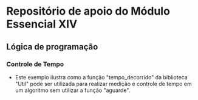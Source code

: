# Repositório de apoio do Módulo Essencial XIV

## Lógica de programação

### Controle de Tempo

- Este exemplo ilustra como a função "tempo_decorrido" da biblioteca "Util" pode ser utilizada para realizar medição e controle de tempo em um algoritmo sem utilizar a função "aguarde".
